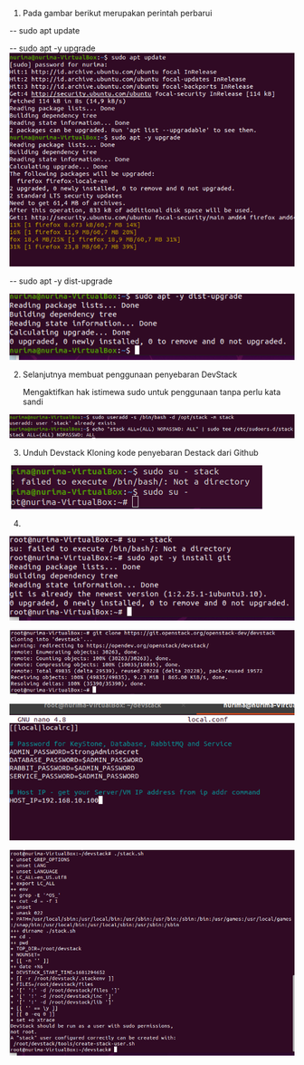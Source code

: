 1. Pada gambar berikut merupakan perintah perbarui

-- sudo apt update

-- sudo apt -y upgrade
![img](foto4/1.png)

-- sudo apt -y dist-upgrade

![img](foto4/2.png)

2. Selanjutnya membuat penggunaan penyebaran DevStack
   
   Mengaktifkan hak istimewa sudo untuk penggunaan tanpa perlu kata sandi

![img](foto4/3.png)

3. Unduh Devstack
Kloning kode penyebaran Destack dari Github

![img](foto4/4.png)

4. 

![img](foto4/5.png)

![img](foto4/6.png)

![img](foto4/7.png)

![img](foto4/8.png)







